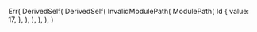 Err(
    DerivedSelf(
        DerivedSelf(
            InvalidModulePath(
                ModulePath(
                    Id {
                        value: 17,
                    },
                ),
            ),
        ),
    ),
)